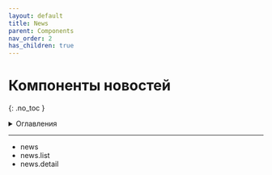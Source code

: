 ```yaml
---
layout: default
title: News
parent: Components
nav_order: 2
has_children: true
---
```


# Компоненты новостей
{: .no_toc }

<details>
    <summary>
        Оглавления
    </summary>
    {: .text-delta }
- TOC
{:toc}
</details>

---

- news
- news.list
- news.detail

